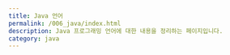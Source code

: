 ```yaml
---
title: Java 언어
permalink: /006_java/index.html
description: Java 프로그래밍 언어에 대한 내용을 정리하는 페이지입니다.
category: java
---
```

